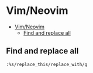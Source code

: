 # Vim/Neovim
<!--ts-->
* [Vim/Neovim](vim.md#vimneovim)
   * [Find and replace all](vim.md#find-and-replace-all)

<!-- Added by: runner, at: Wed Jul 14 14:31:16 UTC 2021 -->

<!--te-->

## Find and replace all
```vim
:%s/replace_this/replace_with/g
```

